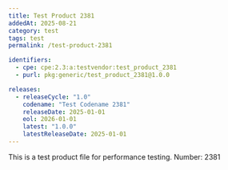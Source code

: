 ```yaml
---
title: Test Product 2381
addedAt: 2025-08-21
category: test
tags: test
permalink: /test-product-2381

identifiers:
  - cpe: cpe:2.3:a:testvendor:test_product_2381
  - purl: pkg:generic/test_product_2381@1.0.0

releases:
  - releaseCycle: "1.0"
    codename: "Test Codename 2381"
    releaseDate: 2025-01-01
    eol: 2026-01-01
    latest: "1.0.0"
    latestReleaseDate: 2025-01-01
---
```


This is a test product file for performance testing. Number: 2381
